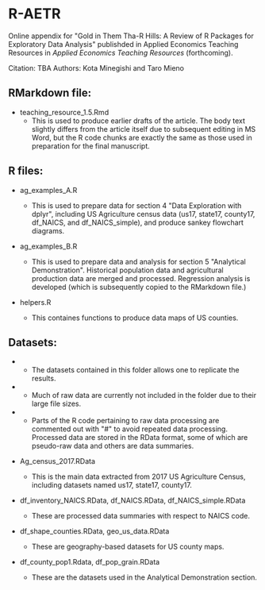 # R-AETR
Online appendix for "Gold in Them Tha-R Hills: A Review of R Packages for Exploratory Data Analysis" publishded in Applied Economics Teaching Resources in *Applied Economics Teaching Resources* (forthcoming).

Citation: TBA
Authors: Kota Minegishi and Taro Mieno


## RMarkdown file: 
* teaching_resource_1.5.Rmd
  * This is used to produce earlier drafts of the article. The body text slightly differs from the article itself due to subsequent editing in MS Word, but the R code chunks are exactly the same as those used in preparation for the final manuscript. 


## R files:
* ag_examples_A.R
  * This is used to prepare data for section 4 "Data Exploration with dplyr", including US Agriculture census data (us17, state17, county17, df_NAICS, and df_NAICS_simple), and produce sankey flowchart diagrams. 

* ag_examples_B.R
  * This is used to prepare data and analysis for section 5 "Analytical Demonstration". Historical population data and agricultural production data are merged and processed. Regression analysis is developed (which is subsequently copied to the RMarkdown file.) 

* helpers.R
  * This containes functions to produce data maps of US counties. 


## Datasets:
* * The datasets contained in this folder allows one to replicate the results. 
* * Much of raw data are currently not included in the folder due to their large file sizes.
* * Parts of the R code pertaining to raw data processing are commented out with "#" to avoid repeated data processing. Processed data are stored in the RData format, some of which are pseudo-raw data and others are data summaries.  
	
* Ag_census_2017.RData
  * This is the main data extracted from 2017 US Agriculture Census, including datasets named us17, state17, county17. 

* df_inventory_NAICS.RData, df_NAICS.RData, df_NAICS_simple.RData
  * These are processed data summaries with respect to NAICS code.

* df_shape_counties.RData, geo_us_data.RData
  * These are geography-based datasets for US county maps.

* df_county_pop1.Rdata, df_pop_grain.RData
  * These are the datasets used in the Analytical Demonstration section. 





